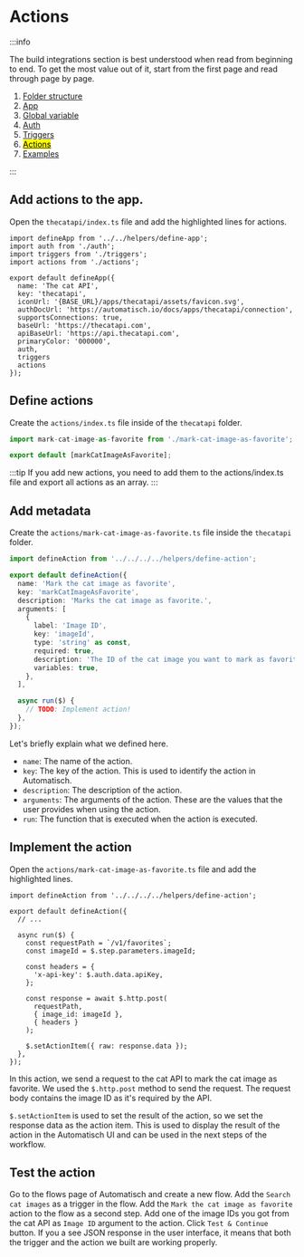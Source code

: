 # Actions

:::info

The build integrations section is best understood when read from beginning to end. To get the most value out of it, start from the first page and read through page by page.

1. [Folder structure](/build-integrations/folder-structure)
2. [App](/build-integrations/app)
3. [Global variable](/build-integrations/global-variable)
4. [Auth](/build-integrations/auth)
5. [Triggers](/build-integrations/triggers)
6. [<mark>Actions</mark>](/build-integrations/actions)
7. [Examples](/build-integrations/examples)

:::

## Add actions to the app.

Open the `thecatapi/index.ts` file and add the highlighted lines for actions.

```typescript{4,17}
import defineApp from '../../helpers/define-app';
import auth from './auth';
import triggers from './triggers';
import actions from './actions';

export default defineApp({
  name: 'The cat API',
  key: 'thecatapi',
  iconUrl: '{BASE_URL}/apps/thecatapi/assets/favicon.svg',
  authDocUrl: 'https://automatisch.io/docs/apps/thecatapi/connection',
  supportsConnections: true,
  baseUrl: 'https://thecatapi.com',
  apiBaseUrl: 'https://api.thecatapi.com',
  primaryColor: '000000',
  auth,
  triggers
  actions
});
```

## Define actions

Create the `actions/index.ts` file inside of the `thecatapi` folder.

```typescript
import mark-cat-image-as-favorite from './mark-cat-image-as-favorite';

export default [markCatImageAsFavorite];
```

:::tip
If you add new actions, you need to add them to the actions/index.ts file and export all actions as an array.
:::

## Add metadata

Create the `actions/mark-cat-image-as-favorite.ts` file inside the `thecatapi` folder.

```typescript
import defineAction from '../../../../helpers/define-action';

export default defineAction({
  name: 'Mark the cat image as favorite',
  key: 'markCatImageAsFavorite',
  description: 'Marks the cat image as favorite.',
  arguments: [
    {
      label: 'Image ID',
      key: 'imageId',
      type: 'string' as const,
      required: true,
      description: 'The ID of the cat image you want to mark as favorite.',
      variables: true,
    },
  ],

  async run($) {
    // TODO: Implement action!
  },
});
```

Let's briefly explain what we defined here.

- `name`: The name of the action.
- `key`: The key of the action. This is used to identify the action in Automatisch.
- `description`: The description of the action.
- `arguments`: The arguments of the action. These are the values that the user provides when using the action.
- `run`: The function that is executed when the action is executed.

## Implement the action

Open the `actions/mark-cat-image-as-favorite.ts` file and add the highlighted lines.

```typescript{7-20}
import defineAction from '../../../../helpers/define-action';

export default defineAction({
  // ...

  async run($) {
    const requestPath = `/v1/favorites`;
    const imageId = $.step.parameters.imageId;

    const headers = {
      'x-api-key': $.auth.data.apiKey,
    };

    const response = await $.http.post(
      requestPath,
      { image_id: imageId },
      { headers }
    );

    $.setActionItem({ raw: response.data });
  },
});
```

In this action, we send a request to the cat API to mark the cat image as favorite. We used the `$.http.post` method to send the request. The request body contains the image ID as it's required by the API.

`$.setActionItem` is used to set the result of the action, so we set the response data as the action item. This is used to display the result of the action in the Automatisch UI and can be used in the next steps of the workflow.

## Test the action

Go to the flows page of Automatisch and create a new flow. Add the `Search cat images` as a trigger in the flow. Add the `Mark the cat image as favorite` action to the flow as a second step. Add one of the image IDs you got from the cat API as `Image ID` argument to the action. Click `Test & Continue` button. If you a see JSON response in the user interface, it means that both the trigger and the action we built are working properly.

